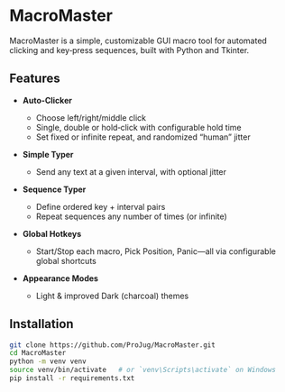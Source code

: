 # MacroMaster

MacroMaster is a simple, customizable GUI macro tool for automated clicking and key‑press sequences, built with Python and Tkinter.

## Features

- **Auto‑Clicker**  
  - Choose left/​right/​middle click  
  - Single, double or hold‑click with configurable hold time  
  - Set fixed or infinite repeat, and randomized “human” jitter

- **Simple Typer**  
  - Send any text at a given interval, with optional jitter

- **Sequence Typer**  
  - Define ordered key + interval pairs  
  - Repeat sequences any number of times (or infinite)

- **Global Hotkeys**  
  - Start/Stop each macro, Pick Position, Panic—all via configurable global shortcuts

- **Appearance Modes**  
  - Light & improved Dark (charcoal) themes

## Installation

```bash
git clone https://github.com/ProJug/MacroMaster.git
cd MacroMaster
python -m venv venv
source venv/bin/activate   # or `venv\Scripts\activate` on Windows
pip install -r requirements.txt
